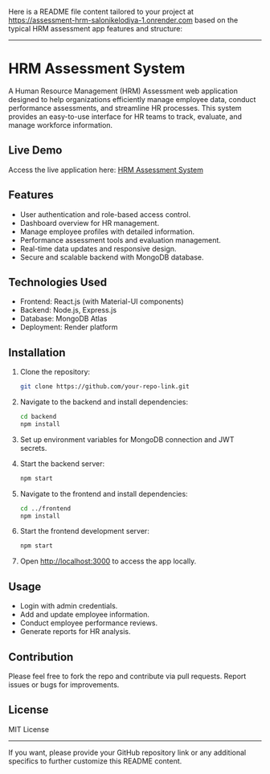 Here is a README file content tailored to your project at https://assessment-hrm-salonikelodiya-1.onrender.com based on the typical HRM assessment app features and structure:

***

# HRM Assessment System

A Human Resource Management (HRM) Assessment web application designed to help organizations efficiently manage employee data, conduct performance assessments, and streamline HR processes. This system provides an easy-to-use interface for HR teams to track, evaluate, and manage workforce information.

## Live Demo

Access the live application here: [HRM Assessment System](https://assessment-hrm-salonikelodiya-1.onrender.com)

## Features

- User authentication and role-based access control.
- Dashboard overview for HR management.
- Manage employee profiles with detailed information.
- Performance assessment tools and evaluation management.
- Real-time data updates and responsive design.
- Secure and scalable backend with MongoDB database.

## Technologies Used

- Frontend: React.js (with Material-UI components)
- Backend: Node.js, Express.js
- Database: MongoDB Atlas
- Deployment: Render platform

## Installation

1. Clone the repository:
   ```bash
   git clone https://github.com/your-repo-link.git
   ```
2. Navigate to the backend and install dependencies:
   ```bash
   cd backend
   npm install
   ```
3. Set up environment variables for MongoDB connection and JWT secrets.

4. Start the backend server:
   ```bash
   npm start
   ```
5. Navigate to the frontend and install dependencies:
   ```bash
   cd ../frontend
   npm install
   ```
6. Start the frontend development server:
   ```bash
   npm start
   ```

7. Open [http://localhost:3000](http://localhost:3000) to access the app locally.

## Usage

- Login with admin credentials.
- Add and update employee information.
- Conduct employee performance reviews.
- Generate reports for HR analysis.

## Contribution

Please feel free to fork the repo and contribute via pull requests. Report issues or bugs for improvements.

## License

MIT License

***

If you want, please provide your GitHub repository link or any additional specifics to further customize this README content.
